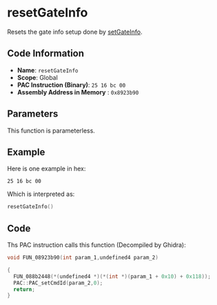 # resetGateInfo

Resets the gate info setup done by [setGateInfo](./setgateinfo.md).

## Code Information

- **Name**: `resetGateInfo`
- **Scope**: Global
- **PAC Instruction (Binary)**: `25 16 bc 00`
- **Assembly Address in Memory** : `0x8923b90`

## Parameters

This function is parameterless.


## Example

Here is one example in hex:

```25 16 bc 00```

Which is interpreted as:

```c
resetGateInfo()
```

## Code

Ths PAC instruction calls this function (Decompiled by Ghidra):

```c
void FUN_08923b90(int param_1,undefined4 param_2)

{
  FUN_088b2448(*(undefined4 *)(*(int *)(param_1 + 0x10) + 0x118));
  PAC::PAC_setCmdId(param_2,0);
  return;
}
```

